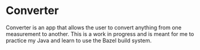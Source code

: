 # Converter
Converter is an app that allows the user to convert anything from one measurement to another.
This is a work in progress and is meant for me to practice my Java and learn to use the Bazel build system.
